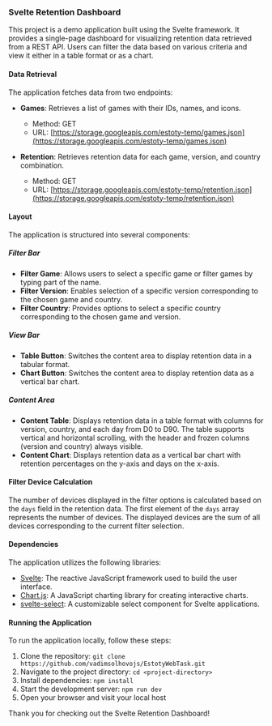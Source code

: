 ### Svelte Retention Dashboard

This project is a demo application built using the Svelte framework. It provides a single-page dashboard for visualizing retention data retrieved from a REST API. Users can filter the data based on various criteria and view it either in a table format or as a chart.

#### Data Retrieval

The application fetches data from two endpoints:

- **Games**: Retrieves a list of games with their IDs, names, and icons.
  - Method: GET
  - URL: [https://storage.googleapis.com/estoty-temp/games.json](https://storage.googleapis.com/estoty-temp/games.json)

- **Retention**: Retrieves retention data for each game, version, and country combination.
  - Method: GET
  - URL: [https://storage.googleapis.com/estoty-temp/retention.json](https://storage.googleapis.com/estoty-temp/retention.json)

#### Layout

The application is structured into several components:

##### Filter Bar

- **Filter Game**: Allows users to select a specific game or filter games by typing part of the name.
- **Filter Version**: Enables selection of a specific version corresponding to the chosen game and country.
- **Filter Country**: Provides options to select a specific country corresponding to the chosen game and version.

##### View Bar

- **Table Button**: Switches the content area to display retention data in a tabular format.
- **Chart Button**: Switches the content area to display retention data as a vertical bar chart.

##### Content Area

- **Content Table**: Displays retention data in a table format with columns for version, country, and each day from D0 to D90. The table supports vertical and horizontal scrolling, with the header and frozen columns (version and country) always visible.
- **Content Chart**: Displays retention data as a vertical bar chart with retention percentages on the y-axis and days on the x-axis.

#### Filter Device Calculation

The number of devices displayed in the filter options is calculated based on the `days` field in the retention data. The first element of the `days` array represents the number of devices. The displayed devices are the sum of all devices corresponding to the current filter selection.

#### Dependencies

The application utilizes the following libraries:

- [Svelte](https://svelte.dev/): The reactive JavaScript framework used to build the user interface.
- [Chart.js](https://www.chartjs.org/): A JavaScript charting library for creating interactive charts.
- [svelte-select](https://github.com/sveltejs/svelte-select): A customizable select component for Svelte applications.

#### Running the Application

To run the application locally, follow these steps:

1. Clone the repository: `git clone https://github.com/vadimsolhovojs/EstotyWebTask.git`
2. Navigate to the project directory: `cd <project-directory>`
3. Install dependencies: `npm install`
4. Start the development server: `npm run dev`
5. Open your browser and visit your local host

Thank you for checking out the Svelte Retention Dashboard!
